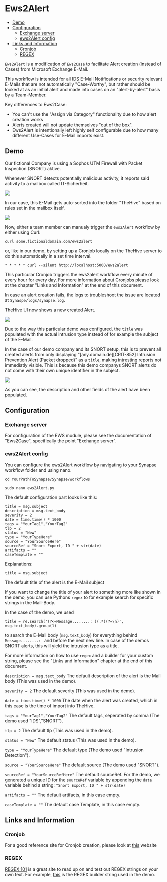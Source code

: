 # Ews2Alert


+ [Demo](#demo)
+ [Configuration](#configuration)
    + [Exchange server](#exchange-server)
    + [ews2Alert config](#ews2Alert-config)
+ [Links and Information](#links-and-information)
    + [Cronjob](#cronjob)
    + [REGEX](#regex)

```Ews2Alert``` is a modification of ```Ews2Case``` to facilitate Alert creation (instead of Cases) from Microsoft Exchange E-Mail.

This workflow is intended for all IDS E-Mail Notifications or security relevant E-Mails that are not automatically "Case-Worthy", but rather should be looked at as an initial alert and made into cases on an "alert-by-alert" basis by a Team-Member.

Key differences to Ews2Case:

- You can't use the "Assign via Category" functionality due to how alert creation works
- Alerts created will not update themselves "out of the box".
- Ews2Alert is intentionally left highly self configurable due to how many different Use-Cases for E-Mail imports exist.

## Demo

Our fictional Company is using a Sophos UTM Firewall with Packet Inspection (SNORT) aktive.

Whenever SNORT detects potentially malicious activity, it reports said activity to a mailbox called IT-Sicherheit.


![](../img/ews2alert/1-intrusion-notification.png)


In our case, this E-Mail gets auto-sorted into the folder "TheHive" based on rules set in the mailbox itself.


![](../img/ews2alert/2-mailbox-TheHive.png)


Now, either a team member can manualy trigger the ```ews2Alert``` workflow by either using Curl:

```
curl some.fictionaldomain.com/ews2alert
```

or, like in our demo, by setting up a Cronjob locally on the TheHive server to do this automatically in a set time interval.

```
* * * * * curl --silent http://localhost:5000/ews2alert
```

This particular Cronjob triggers the ews2alert workflow every minute of every hour for every day. For more information about Cronjobs please look at the chapter "Links and Information" at the end of this document.

In case an alert creation fails, the logs to troubleshoot the issue are located at ```Synaspe/logs/synapse.log```.


TheHive UI now shows a new created Alert.


![](../img/ews2alert/3-created-alert-ui.png)


Due to the way this particular demo was configured, the ```title``` was populated with the actual intrusion type instead of for example the subject of the E-Mail.

In the case of our demo company and its SNORT setup, this is to prevent all created alerts from only displaying "[any.domain.de][CRIT-852] Intrusion Prevention Alert (Packet dropped)" as a ```title```, making intresting reports not immediatly visible. This is because this demo companys SNORT alerts do not come with their own unique identifier in the subject.


![](../img/ews2alert/4-alert-info.png)


As you can see, the description and other fields of the alert have been populated.

## Configuration

### Exchange server

For configuration of the EWS module, please see the documentation of "Ews2Case", specifically the point "Exchange server".


### ews2Alert config

You can configure the ews2Alert workflow by navigating to your Synapse workflow folder and using nano.

```cd YourPathToSynapse/Synapse/workflows```

```sudo nano ews2Alert.py```

The default configuration part looks like this:

```
title = msg.subject
description = msg.text_body
severity = 2
date = time.time() * 1000
tags = "YourTag1","YourTag2"
tlp = 2
status = "New"
type = "YourTypeHere"
source = "YourSourceHere"
sourceRef = "Snort Export, ID " + str(date)
artifacts = ""
caseTemplate = ""
```

Explanations:

```title = msg.subject```

The default title of the alert is the E-Mail subject

If you want to change the title of your alert to something more like shown in the demo, you can use Pythons ```regex``` to for example search for specific strings in the Mail-Body.

In the case of the demo, we used
```
title = re.search('(?<=Message........: )(.*)(?=\n)', msg.text_body).group(1)
```
to search the E-Mail body (```msg.text_body```) for everything behind ```Message........: ``` and before the next new line. In case of the demos SNORT alerts, this will yield the intrusion type as a title.

For more information on how to use ```regex``` and a builder for your custom string, please see the "Links and Information" chapter at the end of this document.

```description = msg.text_body```
The default description of the alert is the Mail body (This was used in the demo).

```severity = 2```
The default severity (This was used in the demo).

```date = time.time() * 1000```
The date when the alert was created, which in this case is the time of import into TheHive.

```tags = "YourTag1","YourTag2"```
The default tags, seperated by comma (The demo used "IDS","SNORT").

```tlp = 2```
The default tlp (This was used in the demo).

```status = "New"```
The default status (This was used in the demo).

```type = "YourTypeHere"```
The default type (The demo used "Intrusion Detection").

```source = "YourSourceHere"```
The default source (The demo used "SNORT").

```sourceRef = "YourSourceRefHere"```
The default sourceRef. For the demo, we generated a unique ID for the ```sourceRef``` variable by appending the ```date``` variable behind a string:
```"Snort Export, ID " + str(date)```

```artifacts = ""```
The default artifacts, in this case empty.

```caseTemplate = ""```
The default case Template, in this case empty.

## Links and Information

### Cronjob
For a good reference site for Cronjob creation, please look at [this](https://linuxconfig.org/linux-crontab-reference-guide) website

### REGEX

[REGEX 101](https://regex101.com/) is a great site to read up on and test out REGEX strings on your own text. For example, [this](https://regex101.com/r/cO8lqs/17290) is the REGEX builder string used in the demo.
